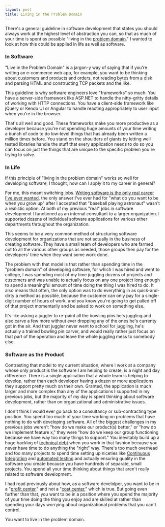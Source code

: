 ```yaml
---
layout: post
title: Living in the Problem Domain
---
```


There's a general guideline in software development that states you should always work at
the highest level of abstraction you can, so that as much of your time is spent as possible
"living in the [problem domain](https://en.wikipedia.org/wiki/Problem_domain)." I wanted 
to look at how this could be applied in life as well as software.

### In Software

"Live in the Problem Domain" is a jargon-y way of saying that if you're writing an 
e-commerce web app, for example, you want to be thinking about customers and products 
and orders, not reading bytes from a disk and parsing HTML and constructing TCP packets 
and the like.

This guideline is why software engineers love "frameworks" so much. You have a server-side
framework like ASP.NET to handle the nitty-gritty details of working with HTTP connections.
You have a client-side framework like jQuery or Kendo UI or Angular to handle reacting
appropriately to user input when you're in the browser.

That's all well and good. These frameworks make you more productive as a developer because 
you're not spending huge amounts of your time writing a bunch of code to do low-level things
that has already been written a million times before. You stand on the shoulders of giants 
by letting well tested libraries handle the stuff that every application needs to do so you 
can focus on just the things that are unique to the specific problem you're trying to solve.

### In Life

If this principle of "living in the problem domain" works so well for developing software,
I thought, how can I apply it to my career in general?

For me, this meant switching jobs. [Writing software is the only real career I've ever wanted](http://www.bradwestness.com/2013/03/19/why-i-program-game-genie/),
the only answer I've ever had for "what do you want to be when you grow up" after I accepted
that "baseball playing astronaut" wasn't a realistic option. At both of my previous "real" jobs 
in software development I functioned as an internal consultant to a larger organization. I 
supported dozens of individual software applications for various other departments throughout the 
organization. 

This seems to be a very common method of structuring software development for organizations that
are not actually in the business of creating software. They have a small team of developers who
are farmed out to all the various other groups as needed, those groups then pay for the 
developers' time when they want some work done. 

The problem with that model is that rather than spending time in the "problem domain" of developing
software, for which I was hired and went to college, I was spending most of my time juggling
dozens of projects and customers and was unable to actually focus on any one project
long enough to spend a meaningful amount of time doing the thing I was hired to do. It also means
that often, the only option was to do everything in as quick-and-dirty a method as possible, because 
the customer can only pay for a single-digit number of hours of work, and you know you're going to 
get pulled off of that project momentarily and be asked to work on something else. 

It's like asking a juggler to re-paint all the bowling pins he's juggling and also carve a few
more without ever dropping any of the ones he's currenty got in the air. And that juggler never
went to school for juggling, he's actually a trained bowling pin carver, and would really
rather just focus on that part of the operation and leave the whole juggling mess to somebody else.

### Software as the Product

Contrasting that model to my current situation, where I work at a company whose only product is
the software I am helping to create, is a night and day difference. There is a single application
that a whole team is helping to develop, rather than each developer having a dozen or more applications
they support pretty much on their own. Granted, the application is much larger and more complex than
any of the applications I supported in my previous jobs, but the majority of my day is spent thinking 
about software development, rather than on organizational and administrative issues.

I don't think I would ever go back to a consultancy or sub-contracting type position. You spend too
much of your time working on problems that have nothing to do with developing software. All of the
biggest challenges in my previous jobs weren't "how do we make our product(s) better," or "how do 
we implement feature x," they were "how do we keep our group functioning because we have way too 
many things to support." You inevitably build up a huge backlog of 
[technical debt](https://en.wikipedia.org/wiki/Technical_debt) 
when you work in that fashion because you never have time to do anything the "right" way. There's too
much overhead and too many projects to spend time setting up niceties like 
[Continuous Integration](https://en.wikipedia.org/wiki/Continuous_integration) and 
[automated testing](https://en.wikipedia.org/wiki/Test_automation) and
actually ensuring quality in the software you create because you have hundreds of separate, 
small projects. You spend all your time thinking about things that aren't really related to software
development.

I had read previously about how, as a software develolper, you want to be in a 
"[profit center](https://en.wikipedia.org/wiki/Profit_center)," and not a 
"[cost center](https://en.wikipedia.org/wiki/Cost_centre_(business)),"
which is true. But going even further than that, you want to be in a position
where you spend the majority of your time doing the thing you enjoy and are skilled at rather than
spending your days worrying about organizational problems that you can't control. 

You want to live in the problem domain.
